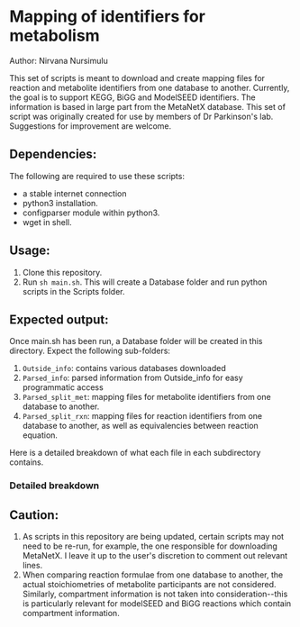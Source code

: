 # Mapping of identifiers for metabolism

Author: Nirvana Nursimulu

This set of scripts is meant to download and create mapping files for reaction and metabolite identifiers from one database to another.  Currently, the goal is to support KEGG, BiGG and ModelSEED identifiers.  The information is based in large part from the MetaNetX database.  This set of script was originally created for use by members of Dr Parkinson's lab. Suggestions for improvement are welcome.

## Dependencies:
The following are required to use these scripts:
* a stable internet connection
* python3 installation.
* configparser module within python3.
* wget in shell.

## Usage:
1. Clone this repository.
2. Run ``sh main.sh``.  This will create a Database folder and run python scripts in the Scripts folder.

## Expected output:
Once main.sh has been run, a Database folder will be created in this directory.  Expect the following sub-folders:
1. ``Outside_info``: contains various databases downloaded
2. ``Parsed_info``: parsed information from Outside_info for easy programmatic access
3. ``Parsed_split_met``: mapping files for metabolite identifiers from one database to another.
4. ``Parsed_split_rxn``: mapping files for reaction identifiers from one database to another, as well as equivalencies between reaction equation.

Here is a detailed breakdown of what each file in each subdirectory contains.

### Detailed breakdown

## Caution:
1. As scripts in this repository are being updated, certain scripts may not need to be re-run, for example, the one responsible for downloading MetaNetX.  I leave it up to the user's discretion to comment out relevant lines.
2. When comparing reaction formulae from one database to another, the actual stoichiometries of metabolite participants are not considered.  Similarly, compartment information is not taken into consideration--this is particularly relevant for modelSEED and BiGG reactions which contain compartment information. 
